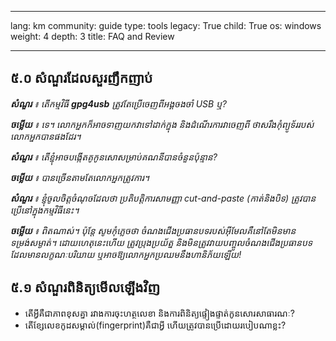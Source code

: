 

---

lang: km
community: guide
type: tools
legacy: True
child: True
os: windows
weight: 4
depth: 3
title: FAQ and Review

---

<a name="5.0"></a>
## ៥.០ សំណួរដែលសួរញឹកញាប់ ##

<div class="background" markdown="1"> 

***សំណួរ** ៖ តើកម្មវិធី **gpg4usb** ត្រូវតែប្រើចេញពីអង្គចងចាំ USB ឬ?*

***ចម្លើយ** ៖ ទេ។ លោកអ្នកក៏អាចទាញយកវាទៅដាក់ក្នុង និងដំណើរការវាចេញពី ថាសរឹងកុំព្យូទ័ររបស់លោកអ្នកបានផងដែរ។*

***សំណួរ** ៖ តើខ្ញុំអាចបង្កើតគូកូនសោសម្រាប់គណនីបានចំនួនប៉ុន្មាន?*

***ចម្លើយ** ៖ បានច្រើនតាមតែលោកអ្នកត្រូវការ។*

***សំណួរ** ៖ ខ្ញុំចូលចិត្តចំណុចដែលថា ប្រតិបត្តិការសាមញ្ញា cut-and-paste (កាត់និងបិទ) ត្រូវបានប្រើនៅក្នុងកម្មវិធីនេះ។*

***ចម្លើយ** ៖ ពិតណាស់។ ប៉ុន្តែ សូមកុំភ្លេចថា ចំណងជើងប្រធានបទរបស់អ៊ីមែលគឺនៅតែមិនមានទម្រង់សម្ងាត់។ ដោយហេតុនេះហើយ ត្រូវប្រុងប្រយ័ត្ន និងមិនត្រូវវាយបញ្ចូលចំណងជើងប្រធានបទដែលមានលក្ខណៈបរិយាយ ឬអាចឱ្យលោកអ្នកប្រឈមនឹងហានិភ័យឡើយ!*

</div>

<a name="5.1"></a>
## ៥.១ សំណួរពិនិត្យមើលឡើងវិញ ##

- តើអ្វីគឺជាភាពខុសគ្នា រវាងការចុះហត្ថលេខា និងការពិនិត្យផ្ទៀងផ្ទាត់កូនសោរសាធារណៈ? 
- តើខ្សែលេខកូដសម្គាល់(fingerprint)គឺជាអ្វី ហើយត្រូវបានប្រើដោយរបៀបណាខ្លះ?

